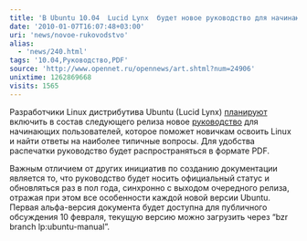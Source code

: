 ```yaml
---
title: 'В Ubuntu 10.04  Lucid Lynx  будет новое руководство для начинающих пользователей'
date: '2010-01-07T16:07:48+03:00'
uri: 'news/novoe-rukovodstvo'
alias: 
  - 'news/240.html'
tags: '10.04,Руководство,PDF'
source: 'http://www.opennet.ru/opennews/art.shtml?num=24906'
unixtime: 1262869668
visits: 1565
---
```

Разработчики Linux дистрибутива Ubuntu (Lucid Lynx)  [планируют](http://www.webupd8.org/2010/01/official-ubuntu-beginners-manual-coming.html) включить в состав следующего релиза новое [руководство](https://wiki.ubuntu.com/ubuntu-manual) для начинающих пользователей, которое поможет новичкам освоить Linux и найти ответы на наиболее типичные вопросы. Для удобства распечатки руководство будет распространяться в формате PDF.

Важным отличием от других инициатив по созданию документации является то, что руководство будет носить официальный статус и обновляться раз в пол года, синхронно с выходом очередного релиза, отражая при этом все особенности каждой новой версии Ubuntu. Первая альфа-версия документа будет доступна для публичного обсуждения 10 февраля, текущую версию можно загрузить через “bzr branch lp:ubuntu-manual”.
